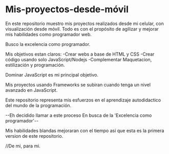 # Mis-proyectos-desde-móvil
En este repositorio muestro mis proyectos realizados desde mi celular, con visualización desde móvil. Todo es con el propósito de agilizar y mejorar mis habilidades como programador web.

Busco la excelencia como programador.

Mis objetivos estan claros:
  -Crear webs a base de HTML y CSS
  -Crear código usando solo JavaScript/Nodejs
  -Complementar Maquetacion, estilización y programación.
  
Dominar JavaScript es mi principal objetivo.

Mis proyectos usando Frameworks se subiran cuando tenga un nivel avanzado en JavaScript.

Este repositorio representa mis esfuerzos en el aprendizaje autodidactico del mundo de la programación.

--Eh decidido llamar a este proceso En busca de la 'Excelencia como programador'--

Mis habilidades blandas mejoraran con el tiempo así que esta es la primera version de este repositorio.

//De mi, para mi.
